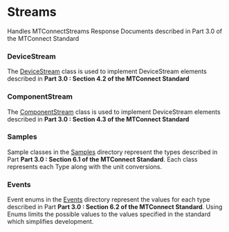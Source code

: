 # Streams
Handles MTConnectStreams Response Documents described in Part 3.0 of the MTConnect Standard

### DeviceStream
The [DeviceStream](DeviceStream.cs) class is used to implement DeviceStream elements described in **Part 3.0 : Section 4.2 of the MTConnect Standard**

### ComponentStream
The [ComponentStream](ComponentStream.cs) class is used to implement DeviceStream elements described in **Part 3.0 : Section 4.3 of the MTConnect Standard**

### Samples
Sample classes in the [Samples](Samples) directory represent the types described in Part **Part 3.0 : Section 6.1 of the MTConnect Standard**. Each class represents each Type along with the unit conversions.

### Events
Event enums in the [Events](Events) directory represent the values for each type described in Part **Part 3.0 : Section 6.2 of the MTConnect Standard**. Using Enums limits the possible values to the values specified in the standard which simplifies development.
